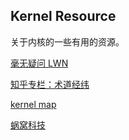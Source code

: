 ## Kernel Resource

关于内核的一些有用的资源。

[毫无疑问 LWN](https://lwn.net/Kernel/)

[知乎专栏：术道经纬](https://zhuanlan.zhihu.com/p/93289632)

[kernel map](https://makelinux.github.io/kernel/map/)

[蜗窝科技]([蜗窝科技](http://www.wowotech.net/))
